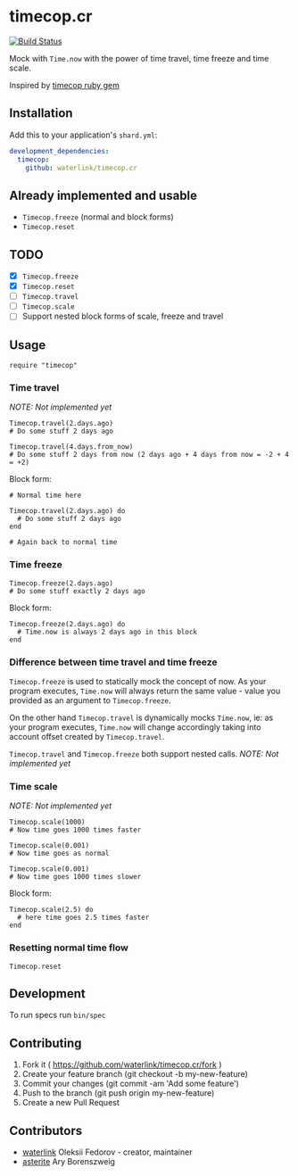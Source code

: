 # timecop.cr

[![Build Status](https://travis-ci.org/waterlink/timecop.cr.svg?branch=master)](https://travis-ci.org/waterlink/timecop.cr)

Mock with `Time.now` with the power of time travel, time freeze and time scale.

Inspired by [timecop ruby gem](https://github.com/travisjeffery/timecop)

## Installation

Add this to your application's `shard.yml`:

```yaml
development_dependencies:
  timecop:
    github: waterlink/timecop.cr
```

## Already implemented and usable

- `Timecop.freeze` (normal and block forms)
- `Timecop.reset`

## TODO

- [x] `Timecop.freeze`
- [x] `Timecop.reset`
- [ ] `Timecop.travel`
- [ ] `Timecop.scale`
- [ ] Support nested block forms of scale, freeze and travel

## Usage

```crystal
require "timecop"
```

### Time travel

*NOTE: Not implemented yet*

```crystal
Timecop.travel(2.days.ago)
# Do some stuff 2 days ago

Timecop.travel(4.days.from_now)
# Do some stuff 2 days from now (2 days ago + 4 days from now = -2 + 4 = +2)
```

Block form:

```crystal
# Normal time here

Timecop.travel(2.days.ago) do
  # Do some stuff 2 days ago
end

# Again back to normal time
```

### Time freeze

```crystal
Timecop.freeze(2.days.ago)
# Do some stuff exactly 2 days ago
```

Block form:

```crystal
Timecop.freeze(2.days.ago) do
  # Time.now is always 2 days ago in this block
end
```

### Difference between time travel and time freeze

`Timecop.freeze` is used to statically mock the concept of now. As your program executes, `Time.now` will always return the same value - value you provided as an argument to `Timecop.freeze`.

On the other hand `Timecop.travel` is dynamically mocks `Time.now`, ie: as your program executes, `Time.now` will change accordingly taking into account offset created by `Timecop.travel`.

`Timecop.travel` and `Timecop.freeze` both support nested calls. *NOTE: Not implemented yet*

### Time scale

*NOTE: Not implemented yet*

```crystal
Timecop.scale(1000)
# Now time goes 1000 times faster

Timecop.scale(0.001)
# Now time goes as normal

Timecop.scale(0.001)
# Now time goes 1000 times slower
```

Block form:

```crystal
Timecop.scale(2.5) do
  # here time goes 2.5 times faster
end
```

### Resetting normal time flow

```crystal
Timecop.reset
```

## Development

To run specs run `bin/spec`

## Contributing

1. Fork it ( https://github.com/waterlink/timecop.cr/fork )
2. Create your feature branch (git checkout -b my-new-feature)
3. Commit your changes (git commit -am 'Add some feature')
4. Push to the branch (git push origin my-new-feature)
5. Create a new Pull Request

## Contributors

- [waterlink](https://github.com/waterlink) Oleksii Fedorov - creator, maintainer
- [asterite](https://github.com/asterite) Ary Borenszweig
